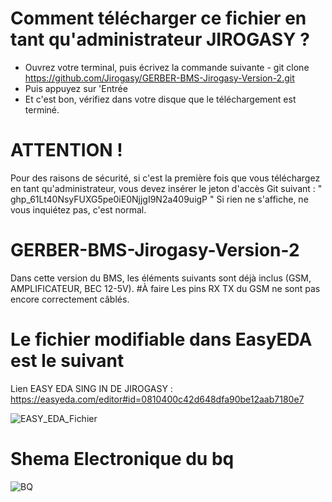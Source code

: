 # Comment télécharger ce fichier en tant qu'administrateur JIROGASY ?

- Ouvrez votre terminal, puis écrivez la commande suivante - git clone https://github.com/Jirogasy/GERBER-BMS-Jirogasy-Version-2.git
- Puis appuyez sur 'Entrée
- Et c'est bon, vérifiez dans votre disque que le téléchargement est terminé.
# ATTENTION !
Pour des raisons de sécurité, si c'est la première fois que vous téléchargez en tant qu'administrateur, vous devez insérer le jeton d'accès Git suivant : " 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 "
Si rien ne s'affiche, ne vous inquiétez pas, c'est normal.

# GERBER-BMS-Jirogasy-Version-2
Dans cette version du BMS, les éléments suivants sont déjà inclus (GSM, AMPLIFICATEUR, BEC 12-5V).
#À faire
Les pins RX TX du GSM ne sont pas encore correctement câblés.
# Le fichier modifiable dans EasyEDA est le suivant
Lien EASY EDA SING IN DE JIROGASY : https://easyeda.com/editor#id=0810400c42d648dfa90be12aab7180e7

![EASY_EDA_Fichier](https://github.com/Jirogasy/GERBER-BMS-Jirogasy-Version-2/assets/140087227/fc0ce9d0-2d5a-4ec9-9b23-f2d0112e86c7)

# Shema Electronique du bq
![BQ](https://github.com/Jirogasy/GERBER-BMS-Jirogasy-Version-2/assets/140087227/44f664db-80c2-42d5-9122-3af1803b8e16)



